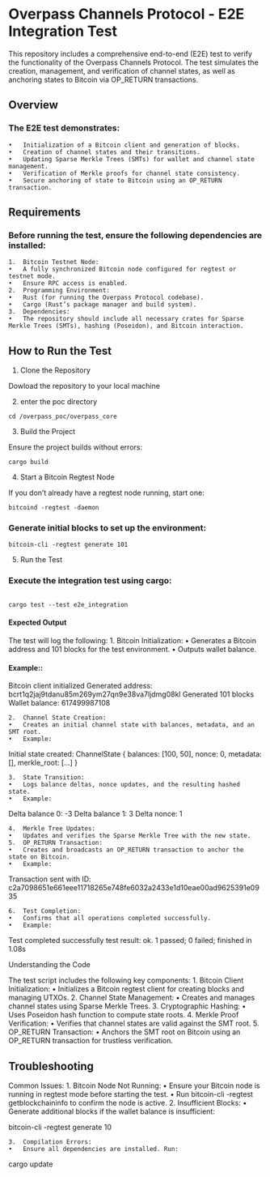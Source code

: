# Overpass Channels Protocol - E2E Integration Test

This repository includes a comprehensive end-to-end (E2E) test to verify the functionality of the Overpass Channels Protocol. The test simulates the creation, management, and verification of channel states, as well as anchoring states to Bitcoin via OP_RETURN transactions.

## Overview

### The E2E test demonstrates:
	•	Initialization of a Bitcoin client and generation of blocks.
	•	Creation of channel states and their transitions.
	•	Updating Sparse Merkle Trees (SMTs) for wallet and channel state management.
	•	Verification of Merkle proofs for channel state consistency.
	•	Secure anchoring of state to Bitcoin using an OP_RETURN transaction.
 
## Requirements

### Before running the test, ensure the following dependencies are installed:
	1.	Bitcoin Testnet Node:
	•	A fully synchronized Bitcoin node configured for regtest or testnet mode.
	•	Ensure RPC access is enabled.
	2.	Programming Environment:
	•	Rust (for running the Overpass Protocol codebase).
	•	Cargo (Rust’s package manager and build system).
	3.	Dependencies:
	•	The repository should include all necessary crates for Sparse Merkle Trees (SMTs), hashing (Poseidon), and Bitcoin interaction.

## How to Run the Test

1. Clone the Repository

Dowload the repository to your local machine


2. enter the poc directory

```
cd /overpass_poc/overpass_core
```

3. Build the Project

Ensure the project builds without errors:

```
cargo build
```

4. Start a Bitcoin Regtest Node

If you don’t already have a regtest node running, start one:

```
bitcoind -regtest -daemon
```

### Generate initial blocks to set up the environment:

```
bitcoin-cli -regtest generate 101
```

5. Run the Test

### Execute the integration test using cargo:

```

cargo test --test e2e_integration
```

#### Expected Output

The test will log the following:
	1.	Bitcoin Initialization:
	•	Generates a Bitcoin address and 101 blocks for the test environment.
	•	Outputs wallet balance.
#### Example::

Bitcoin client initialized
Generated address: bcrt1q2jaj9tdanu85m269ym27qn9e38va7ljdmg08kl
Generated 101 blocks
Wallet balance: 617499987108


	2.	Channel State Creation:
	•	Creates an initial channel state with balances, metadata, and an SMT root.
	•	Example:

Initial state created: ChannelState { balances: [100, 50], nonce: 0, metadata: [], merkle_root: [...] }


	3.	State Transition:
	•	Logs balance deltas, nonce updates, and the resulting hashed state.
	•	Example:

Delta balance 0: -3
Delta balance 1: 3
Delta nonce: 1


	4.	Merkle Tree Updates:
	•	Updates and verifies the Sparse Merkle Tree with the new state.
	5.	OP_RETURN Transaction:
	•	Creates and broadcasts an OP_RETURN transaction to anchor the state on Bitcoin.
	•	Example:

Transaction sent with ID: c2a7098651e661eee11718265e748fe6032a2433e1d10eae00ad9625391e0935


	6.	Test Completion:
	•	Confirms that all operations completed successfully.
	•	Example:

Test completed successfully
test result: ok. 1 passed; 0 failed; finished in 1.08s

Understanding the Code

The test script includes the following key components:
	1.	Bitcoin Client Initialization:
	•	Initializes a Bitcoin regtest client for creating blocks and managing UTXOs.
	2.	Channel State Management:
	•	Creates and manages channel states using Sparse Merkle Trees.
	3.	Cryptographic Hashing:
	•	Uses Poseidon hash function to compute state roots.
	4.	Merkle Proof Verification:
	•	Verifies that channel states are valid against the SMT root.
	5.	OP_RETURN Transaction:
	•	Anchors the SMT root on Bitcoin using an OP_RETURN transaction for trustless verification.

## Troubleshooting

Common Issues:
	1.	Bitcoin Node Not Running:
	•	Ensure your Bitcoin node is running in regtest mode before starting the test.
	•	Run bitcoin-cli -regtest getblockchaininfo to confirm the node is active.
	2.	Insufficient Blocks:
	•	Generate additional blocks if the wallet balance is insufficient:

bitcoin-cli -regtest generate 10


	3.	Compilation Errors:
	•	Ensure all dependencies are installed. Run:

cargo update


